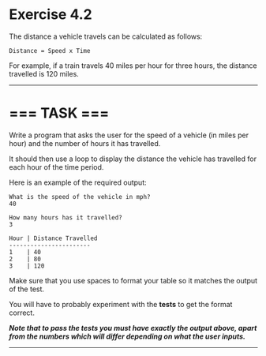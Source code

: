 # Exercise 4.2

The distance a vehicle travels can be calculated as follows:

``Distance = Speed x Time``

For example, if a train travels 40 miles per hour for three hours, the distance travelled is 120 miles. 

***
# === TASK ===
Write a program that asks the user for the speed of a vehicle (in miles per hour) and the number of 
hours it has travelled. 

It should then use a loop to display the distance the vehicle has travelled for each hour of the time period. 

Here is an example of the required output:

```
What is the speed of the vehicle in mph?
40

How many hours has it travelled?
3

Hour | Distance Travelled
-----------------------
1    | 40
2    | 80
3    | 120
```

Make sure that you use spaces to format your table so it matches the output of the test.

You will have to probably experiment with the **tests** to get the format correct.

***Note that to pass the tests you must have exactly the output above, apart from the numbers which will differ depending on what the user inputs.***
***